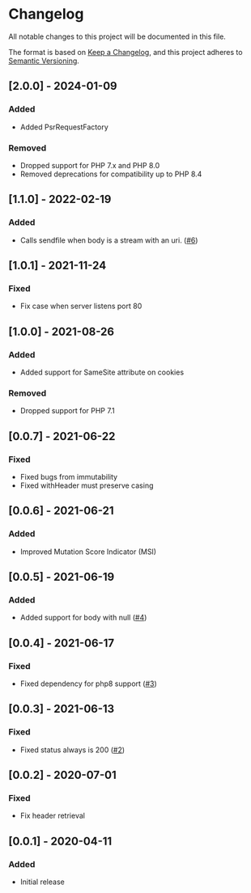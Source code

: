# Changelog
All notable changes to this project will be documented in this file.

The format is based on [Keep a Changelog](https://keepachangelog.com/en/1.0.0/),
and this project adheres to [Semantic Versioning](https://semver.org/spec/v2.0.0.html).

## [2.0.0] - 2024-01-09
### Added
- Added PsrRequestFactory
### Removed
- Dropped support for PHP 7.x and PHP 8.0
- Removed deprecations for compatibility up to PHP 8.4

## [1.1.0] - 2022-02-19
### Added
- Calls sendfile when body is a stream with an uri. ([#6](https://github.com/imefisto/psr-swoole-native/pull/6))

## [1.0.1] - 2021-11-24
### Fixed
- Fix case when server listens port 80

## [1.0.0] - 2021-08-26
### Added
- Added support for SameSite attribute on cookies
### Removed
- Dropped support for PHP 7.1

## [0.0.7] - 2021-06-22
### Fixed
- Fixed bugs from immutability
- Fixed withHeader must preserve casing

## [0.0.6] - 2021-06-21
### Added
- Improved Mutation Score Indicator (MSI)

## [0.0.5] - 2021-06-19
### Added
- Added support for body with null ([#4](https://github.com/imefisto/psr-swoole-native/issues/4))

## [0.0.4] - 2021-06-17
### Fixed
- Fixed dependency for php8 support ([#3](https://github.com/imefisto/psr-swoole-native/issues/3))

## [0.0.3] - 2021-06-13
### Fixed
- Fixed status always is 200 ([#2](https://github.com/imefisto/psr-swoole-native/issues/2))

## [0.0.2] - 2020-07-01
### Fixed
- Fix header retrieval

## [0.0.1] - 2020-04-11
### Added 
- Initial release

